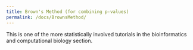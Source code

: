 ```yaml
---
title: Brown's Method (for combining p-values)
permalink: /docs/BrownsMethod/
---
```


This is one of the more statistically involved tutorials in the bioinformatics and computational biology section. 